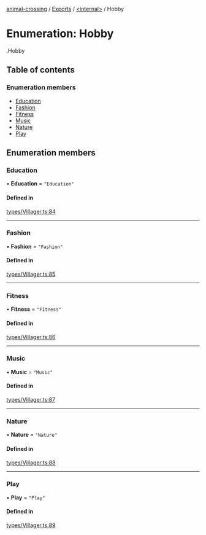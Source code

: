 [animal-crossing](../README.md) / [Exports](../modules.md) / [<internal\>](../modules/internal_.md) / Hobby

# Enumeration: Hobby

[<internal>](../modules/internal_.md).Hobby

## Table of contents

### Enumeration members

- [Education](internal_.Hobby.md#education)
- [Fashion](internal_.Hobby.md#fashion)
- [Fitness](internal_.Hobby.md#fitness)
- [Music](internal_.Hobby.md#music)
- [Nature](internal_.Hobby.md#nature)
- [Play](internal_.Hobby.md#play)

## Enumeration members

### Education

• **Education** = `"Education"`

#### Defined in

[types/Villager.ts:84](https://github.com/Norviah/animal-crossing/blob/3810f6b/module/types/Villager.ts#L84)

___

### Fashion

• **Fashion** = `"Fashion"`

#### Defined in

[types/Villager.ts:85](https://github.com/Norviah/animal-crossing/blob/3810f6b/module/types/Villager.ts#L85)

___

### Fitness

• **Fitness** = `"Fitness"`

#### Defined in

[types/Villager.ts:86](https://github.com/Norviah/animal-crossing/blob/3810f6b/module/types/Villager.ts#L86)

___

### Music

• **Music** = `"Music"`

#### Defined in

[types/Villager.ts:87](https://github.com/Norviah/animal-crossing/blob/3810f6b/module/types/Villager.ts#L87)

___

### Nature

• **Nature** = `"Nature"`

#### Defined in

[types/Villager.ts:88](https://github.com/Norviah/animal-crossing/blob/3810f6b/module/types/Villager.ts#L88)

___

### Play

• **Play** = `"Play"`

#### Defined in

[types/Villager.ts:89](https://github.com/Norviah/animal-crossing/blob/3810f6b/module/types/Villager.ts#L89)
